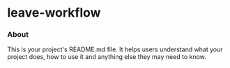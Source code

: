 leave-workflow
==============

### About

This is your project's README.md file. It helps users understand what your
project does, how to use it and anything else they may need to know.